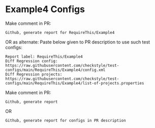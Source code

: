# Example4 Configs
Make comment in PR:
```
Github, generate report for RequireThis/Example4
```
OR as alternate:
Paste below given to PR description to use such test configs:
```
Report label: RequireThis/Example4
Diff Regression config: https://raw.githubusercontent.com/checkstyle/test-configs/main/RequireThis/Example4/config.xml
Diff Regression projects: https://raw.githubusercontent.com/checkstyle/test-configs/main/RequireThis/Example4/list-of-projects.properties
```
Make comment in PR:
```
Github, generate report
```
OR
```
Github, generate report for configs in PR description
```
